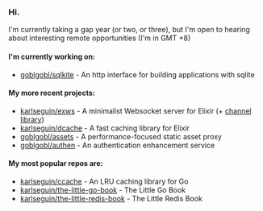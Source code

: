 ### Hi.

I'm currently taking a gap year (or two, or three), but I'm open to hearing about interesting remote opportunities (I'm in GMT +8)

#### I'm currently working on:
- [goblgobl/sqlkite](https://github.com/goblgobl/sqlkite) - An http interface for building applications with sqlite

#### My more recent projects:
- [karlseguin/exws](https://github.com/karlseguin/exws) - A minimalist Websocket server for Elixir (+ [channel library](https://github.com/karlseguin/exws_channels))
- [karlseguin/dcache](https://github.com/karlseguin/dcache) - A fast caching library for Elixir
- [goblgobl/assets](https://github.com/goblgobl/assets) - A performance-focused static asset proxy
- [goblgobl/authen](https://github.com/goblgobl/authen) - An authentication enhancement service


#### My most popular repos are:
- [karlseguin/ccache](https://github.com/karlseguin/ccache) - An LRU caching library for Go
- [karlseguin/the-little-go-book](https://github.com/karlseguin/the-little-go-book) - The Little Go Book
- [karlseguin/the-little-redis-book](https://github.com/karlseguin/the-little-redis-book) - The Little Redis Book
